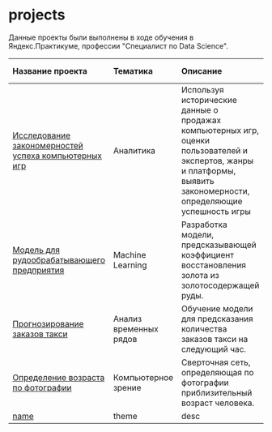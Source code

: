 # projects

Данные проекты были выполнены в ходе обучения в Яндекс.Практикуме, профессии "Специалист по Data Science".

| Название проекта | Тематика | Описание | Используемые инструменты | 
| :---------------------- | :---------------------- | :---------------------- | :---------------------- |
| [Исследование закономерностей успеха компьютерных игр](analytics) | Аналитика | Используя исторические данные о продажах компьютерных игр, оценки пользователей и экспертов, жанры и платформы, выявить закономерности, определяющие успешность игры | *pandas, matplotlib* |
| [Модель для рудообрабатывающего предприятия](machine-learning) | Machine Learning | Разработка модели, предсказывающей коэффициент восстановления золота из золотосодержащей руды. | *pandas, matplotlib, sklearn, catboost* |
| [Прогнозирование заказов такси](time-series) | Анализ временных рядов | Обучение модели для предсказания количества заказов такси на следующий час. | *pandas, sklearn, time-series analysis* |
| [Определение возраста по фотографии](age-recognition) | Компьютерное зрение | Сверточная сеть, определяющая по фотографии приблизительный возраст человека. | *Keras, ResNet* |
| [name](path) | theme | desc | *pandas, lib* |
